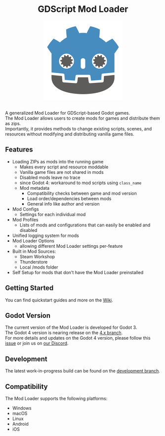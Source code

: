 <div align="center">

# GDScript Mod Loader

<img alt="Godot Modding Logo" src="icon.png" width="256" />

</div>

<br />

A generalized Mod Loader for GDScript-based Godot games.  
The Mod Loader allows users to create mods for games and distribute them as zips.  
Importantly, it provides methods to change existing scripts, scenes, and resources without modifying and distributing vanilla game files.

## Features
- Loading ZIPs as mods into the running game
  - Makes every script and resource moddable
  - Vanilla game files are not shared in mods
  - Disabled mods leave no trace
  - since Godot 4: workaround to mod scripts using `class_name`
  - Mod metadata
    - Compatibility checks between game and mod version
    - Load order/dependencies between mods 
    - General info like author and version
- Mod Configs
  - Settings for each individual mod
- Mod Profiles
  - Lists of mods and configurations that can easily be enabled and disabled
- Unified logging system for mods
- Mod Loader Options
  - allowing different Mod Loader settings per-feature
- Built in Mod Sources:
  - Steam Workshop
  - Thunderstore
  - Local /mods folder
- Self Setup for mods that don't have the Mod Loader preinstalled

## Getting Started

You can find quickstart guides and more on the [Wiki](https://wiki.godotmodding.com/).

## Godot Version
The current version of the Mod Loader is developed for Godot 3.  
The Godot 4 version is nearing release on the [4.x branch](https://github.com/GodotModding/godot-mod-loader/tree/4.x).   
For more details and updates on the Godot 4 version, please follow this [issue](https://github.com/GodotModding/godot-mod-loader/issues/315) 
or join us on [our Discord](https://discord.godotmodding.com).

## Development
The latest work-in-progress build can be found on the [development branch](https://github.com/GodotModding/godot-mod-loader/tree/development).

## Compatibility
The Mod Loader supports the following platforms:
- Windows
- macOS
- Linux
- Android
- iOS
